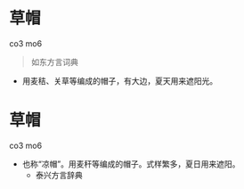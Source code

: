 # 草帽
co3 mo6
> 如东方言词典
- 用麦秸、关草等编成的帽子，有大边，夏天用来遮阳光。

# 草帽
co3 mo6
+ 也称“凉帽”。用麦秆等编成的帽子。式样繁多，夏日用来遮阳。
  * 泰兴方言辞典
